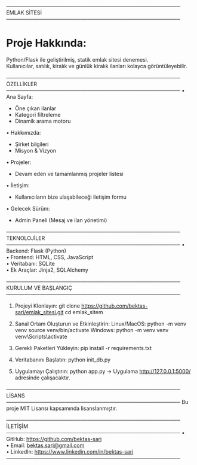 ───────────────────────────────────────────────
                   EMLAK SİTESİ
───────────────────────────────────────────────

# Proje Hakkında:
Python/Flask ile geliştirilmiş, statik emlak sitesi denemesi.  
Kullanıcılar, satılık, kiralık ve günlük kiralık ilanları kolayca görüntüleyebilir.

───────────────────────────────────────────────
                   ÖZELLİKLER
───────────────────────────────────────────────
• Ana Sayfa:
  - Öne çıkan ilanlar  
  - Kategori filtreleme  
  - Dinamik arama motoru

• Hakkımızda:
  - Şirket bilgileri  
  - Misyon & Vizyon

• Projeler:
  - Devam eden ve tamamlanmış projeler listesi

• İletişim:
  - Kullanıcıların bize ulaşabileceği iletişim formu

• Gelecek Sürüm:
  - Admin Paneli (Mesaj ve ilan yönetimi)

───────────────────────────────────────────────
                 TEKNOLOJİLER
───────────────────────────────────────────────
• Backend: Flask (Python)  
• Frontend: HTML, CSS, JavaScript  
• Veritabanı: SQLite  
• Ek Araçlar: Jinja2, SQLAlchemy

───────────────────────────────────────────────
              KURULUM VE BAŞLANGIÇ
───────────────────────────────────────────────

1. Projeyi Klonlayın:
   git clone https://github.com/bektas-sari/emlak_sitesi.git
   cd emlak_sitem

2. Sanal Ortam Oluşturun ve Etkinleştirin:
   Linux/MacOS:
      python -m venv venv
      source venv/bin/activate
   Windows:
      python -m venv venv
      venv\Scripts\activate

3. Gerekli Paketleri Yükleyin:
   pip install -r requirements.txt

4. Veritabanını Başlatın:
   python init_db.py

5. Uygulamayı Çalıştırın:
   python app.py
   → Uygulama http://127.0.0.1:5000/ adresinde çalışacaktır.

───────────────────────────────────────────────
                    LİSANS
───────────────────────────────────────────────
Bu proje MIT Lisansı kapsamında lisanslanmıştır.

───────────────────────────────────────────────
                   İLETİŞİM
───────────────────────────────────────────────
• GitHub:  https://github.com/bektas-sari  
• Email:   bektas.sari@gmail.com  
• LinkedIn: https://www.linkedin.com/in/bektas-sari
───────────────────────────────────────────────
